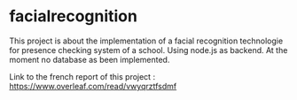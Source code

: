 # facialrecognition

This project is about the implementation of a facial recognition technologie for presence checking system of a school.
Using node.js as backend.
At the moment no database as been implemented.

Link to the french report of this project : https://www.overleaf.com/read/vwyqrztfsdmf
